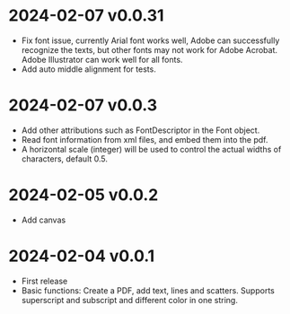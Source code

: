 
# 2024-02-07 v0.0.31
* Fix font issue, currently Arial font works well, Adobe can successfully recognize the texts,
but other fonts may not work for Adobe Acrobat. Adobe Illustrator can work well for all fonts.
* Add auto middle alignment for tests.
 
# 2024-02-07 v0.0.3
* Add other attributions such as FontDescriptor in the Font object.
* Read font information from xml files, and embed them into the pdf.
* A horizontal scale (integer) will be used to control the actual widths of characters, default 0.5.

# 2024-02-05 v0.0.2
* Add canvas

# 2024-02-04  v0.0.1
* First release
* Basic functions: Create a PDF, add text, lines and scatters. Supports superscript
 and subscript and different color in one string.
